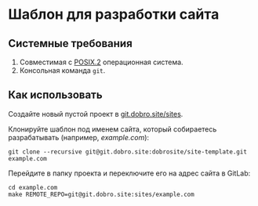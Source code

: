 Шаблон для разработки сайта
===========================

Системные требования
--------------------

1. Совместимая с [POSIX.2](https://ru.wikipedia.org/wiki/POSIX) операционная система.
2. Консольная команда `git`.

Как использовать
----------------

Создайте новый пустой проект в [git.dobro.site/sites](http://git.dobro.site/sites).

Клонируйте шаблон под именем сайта, который собираетесь разрабатывать (например, *example.com*):

    git clone --recursive git@git.dobro.site:dobrosite/site-template.git example.com

Перейдите в папку проекта и переключите его на адрес сайта в GitLab:

    cd example.com
    make REMOTE_REPO=git@git.dobro.site:sites/example.com

